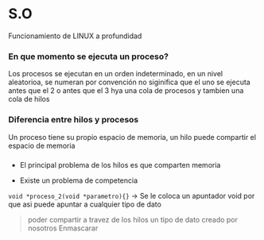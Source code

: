# S.O
Funcionamiento de LINUX a profundidad

<h3>En que momento se ejecuta un proceso?</h3>
Los procesos se ejecutan en un orden indeterminado, en un nivel aleatorioa, se numeran por convención no siginifica que el uno se ejecuta antes que el 2 o antes que el 3 hya una cola de procesos y tambien una cola de hilos

<h3>Diferencia entre hilos y procesos</h3>
Un proceso tiene su propio espacio de memoria, un hilo puede compartir el espacio de memoria

### 

- El principal problema de los hilos es que comparten memoria

- Existe un problema de competencia

`void *proceso_2(void *parametro){}` -> Se le coloca un apuntador void por que asi puede apuntar a cualquier tipo de dato

>poder compartir a travez de los hilos un tipo de dato creado por nosotros Enmascarar